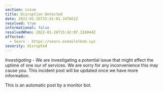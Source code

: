 ```yaml
---
section: issue
title: Disruption Detected
date: 2022-01-26T15:41:01.247661Z
resolved: true
informational: false
resolvedWhen: 2022-01-26T15:42:07.316044Z
affected:
  - Searx - https://searx.esmailelbob.xyz
severity: disrupted
---
```

*Investigating* - We are investigating a potential issue that might affect the uptime of one our of services. We are sorry for any inconvenience this may cause you. This incident post will be updated once we have more information.

This is an automatic post by a monitor bot.
        